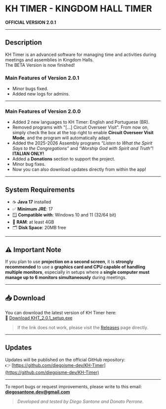 # KH TIMER - KINGDOM HALL TIMER

**OFFICIAL VERSION 2.0.1**  

---

## Description

KH Timer is an advanced software for managing time and activities during meetings and assemblies in Kingdom Halls.  
The BETA Version is now finished!  

### Main Features of Version 2.0.1

- Minor bugs fixed.
- Added new logs for admins.

---

### Main Features of Version 2.0.0

- Added 2 new languages to KH Timer: English and Portuguese (BR).  
- Removed programs with "[...] Circuit Overseer Visit". From now on, simply check the box at the top right to enable **Circuit Overseer Visit Mode**, and the program will automatically adapt.  
- Added the 2025-2026 Assembly programs *“Listen to What the Spirit Says to the Congregations”* and *“Worship God with Spirit and Truth”*! **ITALIAN ONLY!**  
- Added a **Donations** section to support the project.  
- Minor bug fixes.  
- Now you can also download updates directly from within the app!

---

## System Requirements

- ☕ **Java 17** installed  
- ✅ **Minimum JRE**: 17  
- 🪟 **Compatible with**: Windows 10 and 11 (32/64 bit)  
- 💾 **RAM**: at least 4GB  
- 🗂️ **Disk Space**: 20MB free  

---

## ⚠️ Important Note

If you plan to use **projection on a second screen**, it is **strongly recommended** to use a **graphics card and CPU capable of handling multiple monitors**, especially in setups where a **single computer must manage up to 6 monitors simultaneously** during meetings.  

---

## 📥 Download

You can download the latest version of KH Timer here:  
🔗 [Download KHT_2.0.1_setup.exe](https://github.com/diegoisme-dev/KH-Timer/releases/download/2.0.1/KHT_setup_2.0.1.exe)  

> If the link does not work, please visit the [Releases](https://github.com/diegoisme-dev/KH-Timer/releases) page directly.  

---

## Updates

Updates will be published on the official GitHub repository:  
👉 [https://github.com/diegoisme-dev/KH-Timer](https://github.com/diegoisme-dev/KH-Timer)  

---

To report bugs or request improvements, please write to this email: **diegosantone.dev@gmail.com**  
> *Developed and tested by Diego Santone and Donato Perrone.*

